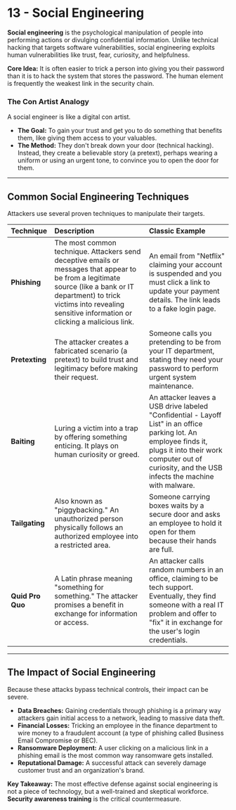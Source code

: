 # 13 - Social Engineering


**Social engineering** is the psychological manipulation of people into performing actions or divulging confidential information. Unlike technical hacking that targets software vulnerabilities, social engineering exploits human vulnerabilities like trust, fear, curiosity, and helpfulness.

**Core Idea:** It is often easier to trick a person into giving you their password than it is to hack the system that stores the password. The human element is frequently the weakest link in the security chain.

### The Con Artist Analogy
A social engineer is like a digital con artist.

*   **The Goal:** To gain your trust and get you to do something that benefits them, like giving them access to your valuables.
*   **The Method:** They don't break down your door (technical hacking). Instead, they create a believable story (a pretext), perhaps wearing a uniform or using an urgent tone, to convince you to open the door for them.

---

## Common Social Engineering Techniques

Attackers use several proven techniques to manipulate their targets.


| Technique | Description | Classic Example |
| :--- | :--- | :--- |
| **Phishing** | The most common technique. Attackers send deceptive emails or messages that appear to be from a legitimate source (like a bank or IT department) to trick victims into revealing sensitive information or clicking a malicious link. | An email from "Netflix" claiming your account is suspended and you must click a link to update your payment details. The link leads to a fake login page. |
| **Pretexting** | The attacker creates a fabricated scenario (a pretext) to build trust and legitimacy before making their request. | Someone calls you pretending to be from your IT department, stating they need your password to perform urgent system maintenance. |
| **Baiting** | Luring a victim into a trap by offering something enticing. It plays on human curiosity or greed. | An attacker leaves a USB drive labeled "Confidential - Layoff List" in an office parking lot. An employee finds it, plugs it into their work computer out of curiosity, and the USB infects the machine with malware. |
| **Tailgating** | Also known as "piggybacking." An unauthorized person physically follows an authorized employee into a restricted area. | Someone carrying boxes waits by a secure door and asks an employee to hold it open for them because their hands are full. |
| **Quid Pro Quo** | A Latin phrase meaning "something for something." The attacker promises a benefit in exchange for information or access. | An attacker calls random numbers in an office, claiming to be tech support. Eventually, they find someone with a real IT problem and offer to "fix" it in exchange for the user's login credentials. |

---

## The Impact of Social Engineering

Because these attacks bypass technical controls, their impact can be severe.

*   **Data Breaches:** Gaining credentials through phishing is a primary way attackers gain initial access to a network, leading to massive data theft.
*   **Financial Losses:** Tricking an employee in the finance department to wire money to a fraudulent account (a type of phishing called Business Email Compromise or BEC).
*   **Ransomware Deployment:** A user clicking on a malicious link in a phishing email is the most common way ransomware gets installed.
*   **Reputational Damage:** A successful attack can severely damage customer trust and an organization's brand.

**Key Takeaway:** The most effective defense against social engineering is not a piece of technology, but a well-trained and skeptical workforce. **Security awareness training** is the critical countermeasure.
